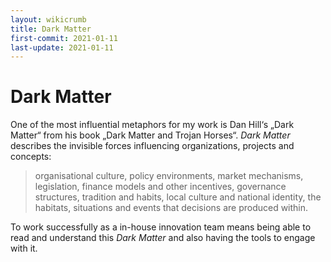 ```yaml
---
layout: wikicrumb 
title: Dark Matter
first-commit: 2021-01-11
last-update: 2021-01-11
---
```

# Dark Matter
One of the most influential metaphors for my work is Dan Hill‘s „Dark Matter“ from his book „Dark Matter and Trojan Horses“.
_Dark Matter_ describes the invisible forces influencing organizations, projects and concepts:

> organisational culture, policy environments, market mechanisms, legislation, finance models and other incentives, governance structures, tradition and habits, local culture and national identity, the habitats, situations and events that decisions are produced within.

To work successfully as a in-house innovation team means being able to read and understand this _Dark Matter_ and also having the tools to engage with it.